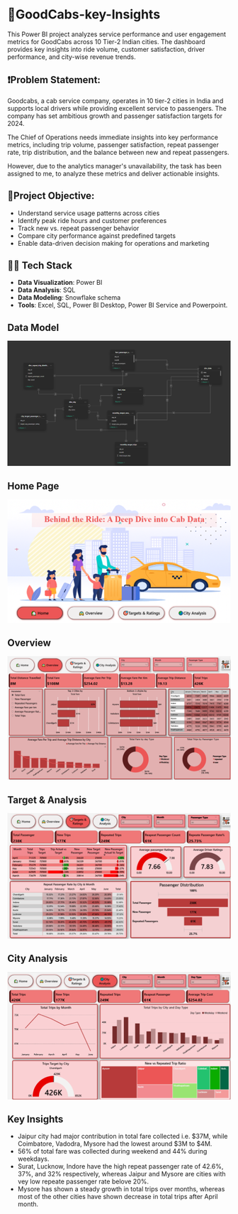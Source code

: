 # 🚖GoodCabs-key-Insights
This Power BI project analyzes service performance and user engagement metrics for GoodCabs across 10 Tier-2 Indian cities. The dashboard provides key insights into ride volume, customer satisfaction, driver performance,  and city-wise revenue trends.

## ❗Problem Statement:
Goodcabs, a cab service company, operates in 10 tier-2 cities in India and supports local drivers while providing excellent service to passengers. The company has set ambitious growth and passenger satisfaction targets for 2024. 

The Chief of Operations needs immediate insights into key performance metrics, including trip volume, passenger satisfaction, repeat passenger rate, trip distribution, and the balance between new and repeat passengers. 

However, due to the analytics manager's unavailability, the task has been assigned to me, to analyze these metrics and deliver actionable insights.

## 📌Project Objective:
 * Understand service usage patterns across cities
 * Identify peak ride hours and customer preferences
 * Track new vs. repeat passenger behavior
 * Compare city performance against predefined targets
 * Enable data-driven decision making for operations and marketing


## 👩‍💻 Tech Stack

- **Data Visualization**: Power BI  
- **Data Analysis**: SQL  
- **Data Modeling**: Snowflake schema  
- **Tools**: Excel, SQL, Power BI Desktop, Power BI Service and Powerpoint.

## Data Model
![Data Model](https://github.com/TusharR3345/GoodCabs-key-Insights/blob/main/Images/Data%20Model.png)

## Home Page
![Home Page](https://github.com/TusharR3345/GoodCabs-key-Insights/blob/main/Images/Home%20Page.png)

## Overview 
![Overview](https://github.com/TusharR3345/GoodCabs-key-Insights/blob/main/Images/Overview.png)

## Target & Analysis
![Target & Analysis](https://github.com/TusharR3345/GoodCabs-key-Insights/blob/main/Images/Targets%20%26%20Ratings.png) 

## City Analysis
![City Analysis](https://github.com/TusharR3345/GoodCabs-key-Insights/blob/main/Images/City%20Analysis.png)


## Key Insights
 * Jaipur city had major contribution in total fare collected i.e. $37M, while Coimbatore, Vadodra, Mysore had the lowest around $3M to $4M.
 * 56% of total fare was collected during weekend and 44% during weekdays.
 * Surat, Lucknow, Indore have the high repeat passenger rate of 42.6%, 37%, and 32% respectively, whereas Jaipur and Mysore are cities with vey low repeate passenger rate belove 20%.
 * Mysore has shown a steady growth in total trips over months, whereas most of the other cities have shown decrease in total trips after April month.

